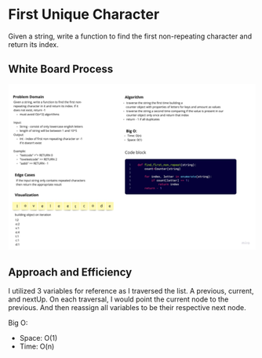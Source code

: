 # First Unique Character

Given a string, write a function to find the first non-repeating character and return its index.

## White Board Process

![First Unique Character](./first_unique_character.jpg)

## Approach and Efficiency

I utilized 3 variables for reference as I traversed the list. A previous, current, and nextUp. On each traversal, I would point the current node to the previous. And then reassign all variables to be their respective next node.

Big O:

- Space: O(1)
- Time: O(n)
